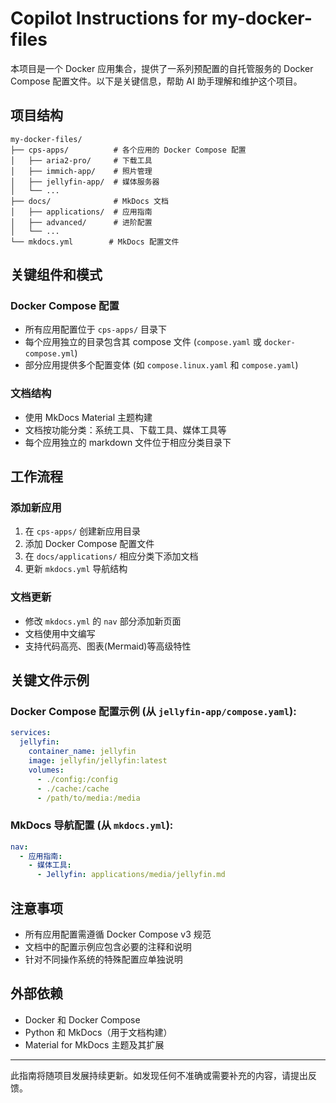 # Copilot Instructions for my-docker-files

本项目是一个 Docker 应用集合，提供了一系列预配置的自托管服务的 Docker Compose 配置文件。以下是关键信息，帮助 AI 助手理解和维护这个项目。

## 项目结构

```
my-docker-files/
├── cps-apps/          # 各个应用的 Docker Compose 配置
│   ├── aria2-pro/     # 下载工具
│   ├── immich-app/    # 照片管理
│   ├── jellyfin-app/  # 媒体服务器
│   └── ...
├── docs/              # MkDocs 文档
│   ├── applications/  # 应用指南
│   ├── advanced/      # 进阶配置
│   └── ...
└── mkdocs.yml        # MkDocs 配置文件
```

## 关键组件和模式

### Docker Compose 配置

- 所有应用配置位于 `cps-apps/` 目录下
- 每个应用独立的目录包含其 compose 文件 (`compose.yaml` 或 `docker-compose.yml`)
- 部分应用提供多个配置变体 (如 `compose.linux.yaml` 和 `compose.yaml`)

### 文档结构

- 使用 MkDocs Material 主题构建
- 文档按功能分类：系统工具、下载工具、媒体工具等
- 每个应用独立的 markdown 文件位于相应分类目录下

## 工作流程

### 添加新应用

1. 在 `cps-apps/` 创建新应用目录
2. 添加 Docker Compose 配置文件
3. 在 `docs/applications/` 相应分类下添加文档
4. 更新 `mkdocs.yml` 导航结构

### 文档更新

- 修改 `mkdocs.yml` 的 `nav` 部分添加新页面
- 文档使用中文编写
- 支持代码高亮、图表(Mermaid)等高级特性

## 关键文件示例

### Docker Compose 配置示例 (从 `jellyfin-app/compose.yaml`):
```yaml
services:
  jellyfin:
    container_name: jellyfin
    image: jellyfin/jellyfin:latest
    volumes:
      - ./config:/config
      - ./cache:/cache
      - /path/to/media:/media
```

### MkDocs 导航配置 (从 `mkdocs.yml`):
```yaml
nav:
  - 应用指南:
    - 媒体工具:
      - Jellyfin: applications/media/jellyfin.md
```

## 注意事项

- 所有应用配置需遵循 Docker Compose v3 规范
- 文档中的配置示例应包含必要的注释和说明
- 针对不同操作系统的特殊配置应单独说明

## 外部依赖

- Docker 和 Docker Compose
- Python 和 MkDocs（用于文档构建）
- Material for MkDocs 主题及其扩展

---

此指南将随项目发展持续更新。如发现任何不准确或需要补充的内容，请提出反馈。
